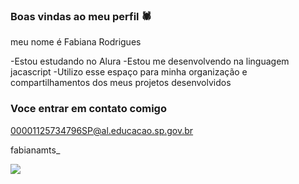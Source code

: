 ### Boas vindas ao meu perfil 🕷

meu nome é Fabiana Rodrigues

-Estou estudando no Alura
-Estou me desenvolvendo na linguagem jacascript
-Utilizo esse espaço para minha organização e compartilhamentos dos meus projetos desenvolvidos

 ### Voce entrar em contato comigo 

 00001125734796SP@al.educacao.sp.gov.br

 fabianamts_

![](https://tenor.com/pt-BR/view/playboi-carti-ai-dance-2024-music-gif-10363351855146879786)
